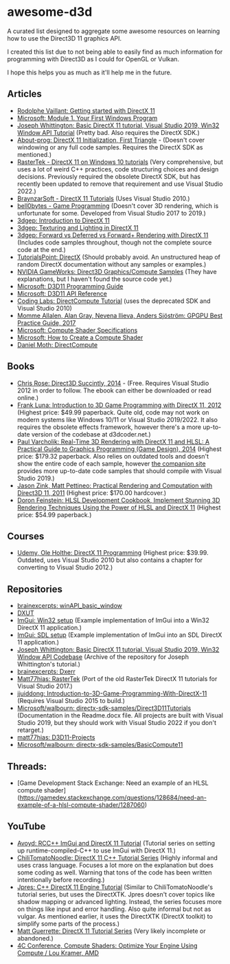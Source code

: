 # awesome-d3d
A curated list designed to aggregate some awesome resources on learning how to use the Direct3D 11 graphics API.

I created this list due to not being able to easily find as much information for programming with Direct3D as I could for OpenGL or Vulkan.

I hope this helps you as much as it'll help me in the future.

## Articles
- [Rodolphe Vaillant: Getting started with DirectX 11](https://rodolphe-vaillant.fr/entry/121/getting-started-with-directx-11)
- [Microsoft: Module 1. Your First Windows Program](https://learn.microsoft.com/en-us/windows/win32/learnwin32/your-first-windows-program)
- [Joseph Whittington: Basic DirectX 11 tutorial, Visual Studio 2019, Win32 Window API Tutorial](https://web.archive.org/web/20231203194918/https://dev.to/josephwhittington/setup-d3d11-in-visual-studio-2019-423g) (Pretty bad. Also requires the DirectX SDK.)
- [About-prog: DirectX 11 Initialization, First Triangle](https://web.archive.org/web/20211127054316/https://about-prog.com/directx11/direct3d-11-init-and-triangle-rendering) - (Doesn't cover windowing or any full code samples. Requires the DirectX SDK as mentioned.)
- [RasterTek - DirectX 11 on Windows 10 tutorials](https://www.rastertek.com/tutdx11win10.html) (Very comprehensive, but uses a lot of weird C++ practices, code structuring choices and design decisions. Previously required the obsolete DirectX SDK, but has recently been updated to remove that requirement and use Visual Studio 2022.)
- [BraynzarSoft - DirectX 11 Tutorials](https://www.braynzarsoft.net/viewtutorial/q16390-braynzar-soft-directx-11-tutorials) (Uses Visual Studio 2010.)
- [bell0bytes - Game Programming](https://bell0bytes.eu/gamedev/gamedev/) (Doesn't cover 3D rendering, which is unfortunate for some. Developed from Visual Studio 2017 to 2019.)
- [3dgep: Introduction to DirectX 11](https://www.3dgep.com/introduction-to-directx-11/)
- [3dgep: Texturing and Lighting in DirectX 11](https://www.3dgep.com/texturing-lighting-directx-11/)
- [3dgep: Forward vs Deferred vs Forward+ Rendering with DirectX 11](https://www.3dgep.com/forward-plus/) (Includes code samples throughout, though not the complete source code at the end.)
- [TutorialsPoint: DirectX](https://www.tutorialspoint.com/directx/index.htm) (Should probably avoid. An unstructured heap of random DirectX documentation without any samples or examples.)
- [NVIDIA GameWorks: Direct3D Graphics/Compute Samples](https://docs.nvidia.com/gameworks/content/gameworkslibrary/graphicssamples/d3d_samples/d3d_samples.htm) (They have explanations, but I haven't found the source code yet.)
- [Microsoft: D3D11 Programming Guide](https://docs.microsoft.com/en-us/windows/win32/direct3d11/dx-graphics-overviews)
- [Microsoft: D3D11 API Reference](https://docs.microsoft.com/en-us/windows/win32/direct3d11/atoc-d3d11-graphics-reference)
- [Coding Labs: DirectCompute Tutorial](http://www.codinglabs.net/tutorial_compute_shaders_filters.aspx) (uses the deprecated SDK and Visual Studio 2010)
- [Momme Allalen, Alan Gray, Nevena Ilieva, Anders Sjöström: GPGPU Best Practice Guide, 2017](https://www.researchgate.net/publication/314118681_Best_Practice_Guide_-_GPGPU)
- [Microsoft: Compute Shader Specifications](https://microsoft.github.io/DirectX-Specs/d3d/archive/D3D11_3_FunctionalSpec.htm#18.1%20Compute%20Shader%20Instruction%20Set)
- [Microsoft: How to Create a Compute Shader](https://docs.microsoft.com/en-us/windows/win32/direct3d11/direct3d-11-advanced-stages-compute-create)
- [Daniel Moth: DirectCompute](http://www.danielmoth.com/Blog/DirectCompute.aspx)

## Books
- [Chris Rose: Direct3D Succintly, 2014](https://www.syncfusion.com/ebooks/direct3d) - (Free. Requires Visual Studio 2012 in order to follow. The ebook can either be downloaded or read online.)
- [Frank Luna: Introduction to 3D Game Programming with DirectX 11, 2012](https://www.amazon.com/dp/1936420228/ref=cm_sw_em_r_mt_dp_BVS4FbSE0JSRC) (Highest price: $49.99 paperback. Quite old, code may not work on modern systems like Windows 10/11 or Visual Studio 2019/2022. It also requires the obsolete effects framework, however there's a more up-to-date version of the codebase at d3dcoder.net.)
- [Paul Varcholik: Real-Time 3D Rendering with DirectX 11 and HLSL: A Practical Guide to Graphics Programming (Game Design), 2014](https://www.amazon.com/Real-Time-Rendering-DirectX-HLSL-Programming-ebook/dp/B00K3NR6OC) (Highest price: $179.32 paperback. Also relies on outdated tools and doesn't show the entire code of each sample, however [the companion site](https://bitbucket.org/pvarcholik/real-time-3d-rendering-with-directx-and-hlsl/src/master/) provides more up-to-date code samples that should compile with Visual Studio 2019.)
- [Jason Zink, Matt Pettineo: Practical Rendering and Computation with Direct3D 11, 2011](https://www.amazon.com/Practical-Rendering-Computation-Direct3D-11/dp/1568817207) (Highest price: $170.00 hardcover.)
- [Doron Feinstein: HLSL Development Cookbook, Implement Stunning 3D Rendering Techniques Using the Power of HLSL and DirectX 11](https://www.amazon.com/HLSL-Development-Cookbook-Doron-Feinstein/dp/1849694206) (Highest price: $54.99 paperback.)

## Courses
- [Udemy, Ole Holthe: DirectX 11 Programming](https://www.udemy.com/course/directx11/?couponCode=SKILLS4SALEA) (Highest price: $39.99. Outdated, uses Visual Studio 2010 but also contains a chapter for converting to Visual Studio 2012.)

## Repositories
- [brainexcerpts: winAPI_basic_window](https://github.com/brainexcerpts/winAPI_basic_window)
- [DXUT](https://github.com/microsoft/DXUT)
- [ImGui: Win32 setup](https://github.com/ocornut/imgui/blob/master/examples/example_win32_directx11/main.cpp) (Example implementation of ImGui into a Win32 DirectX 11 application.)
- [ImGui: SDL setup](https://github.com/ocornut/imgui/blob/master/examples/example_sdl_directx11/main.cpp) (Example implementation of ImGui into an SDL DirectX 11 application.)
- [Joseph Whittington: Basic DirectX 11 tutorial, Visual Studio 2019, Win32 Window API Codebase](https://web.archive.org/web/20231224115319/https://github.com/josephwhittington/tutorial_1_d3d11_setup) (Archive of the repository for Joseph Whittington's tutorial.)
- [brainexcerpts: Dxerr](https://github.com/brainexcerpts/Dxerr)
- [Matt77hias: RasterTek](https://github.com/matt77hias/RasterTek) (Port of the old RasterTek DirectX 11 tutorials for Visual Studio 2017.)
- [jjuiddong: Introduction-to-3D-Game-Programming-With-DirectX-11](https://github.com/jjuiddong/Introduction-to-3D-Game-Programming-With-DirectX11) (Requires Visual Studio 2015 to build.)
- [Microsoft/walbourn: directx-sdk-samples/Direct3D11Tutorials](https://github.com/walbourn/directx-sdk-samples/tree/master/Direct3D11Tutorials) (Documentation in the Readme.docx file. All projects are built with Visual Studio 2019, but they should work with Visual Studio 2022 if you don't retarget.)
- [matt77hias: D3D11-Projects](https://github.com/matt77hias/Direct3D-11-Projects)
- [Microsoft/walbourn: directx-sdk-samples/BasicCompute11](https://github.com/walbourn/directx-sdk-samples/tree/master/BasicCompute11)

## Threads:
- [Game Development Stack Exchange: Need an example of an HLSL compute shader] (https://gamedev.stackexchange.com/questions/128684/need-an-example-of-a-hlsl-compute-shader/1287060)

## YouTube
- [Avoyd: RCC++ ImGui and DirectX 11 Tutorial](https://www.youtube.com/watch?v=5lOOLHmQPBU&list=PLOV2v_nVCDf5tyP3mc1G7vMb7TWVhxDIA&index=1) (Tutorial series on setting up runtime-compiled-C++ to use ImGui with DirectX 11.)
- [ChiliTomatoNoodle: DirectX 11 C++ Tutorial Series](https://www.youtube.com/watch?v=_4FArgOX1I4&list=PLqCJpWy5Fohd3S7ICFXwUomYW0Wv67pDD) (Highly informal and uses crass language. Focuses a lot more on the explanation but does some coding as well. Warning that tons of the code has been written intentionally before recording.)
- [Jpres: C++ DirectX 11 Engine Tutorial](https://www.youtube.com/watch?v=gQIG77PfLgo&list=PLcacUGyBsOIBlGyQQWzp6D1Xn6ZENx9Y2&index=1) (Similar to ChiliTomatoNoodle's tutorial series, but uses the DirectXTK. Jpres doesn't cover topics like shadow mapping or advanced lighting. Instead, the series focuses more on things like input and error handling. Also quite informal but not as vulgar. As mentioned earlier, it uses the DirectXTK (DirectX toolkit) to simplify some parts of the process.)
- [Matt Guerrette: DirectX 11 Tutorial Series](https://youtube.com/playlist?list=PL0DPXkWsyQQYv4Zuz0nB0XN3c2MZLeycq&si=bU1Qa5KqXVj_VJa_) (Very likely incomplete or abandoned.)
- [4C Conference, Compute Shaders: Optimize Your Engine Using Compute / Lou Kramer, AMD](https://www.youtube.com/watch?v=0DLOJPSxJEg)